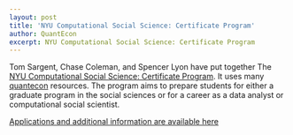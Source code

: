 ```yaml
---
layout: post
title: 'NYU Computational Social Science: Certificate Program'
author: QuantEcon
excerpt: NYU Computational Social Science: Certificate Program
---
```


Tom Sargent, Chase Coleman, and Spencer Lyon have put together The [NYU Computational Social
Science: Certificate Program](http://www.tomsargent.com/nyu_css.html).
It uses many [quantecon](https://quantecon.org/lectures/index.html)
resources. The program  aims to prepare students for either a graduate program in the social
sciences or for a career as a data analyst or computational social scientist.

[Applications and additional information are available here](https://as.nyu.edu/content/nyu-as/as/departments/computational-social-science.html)